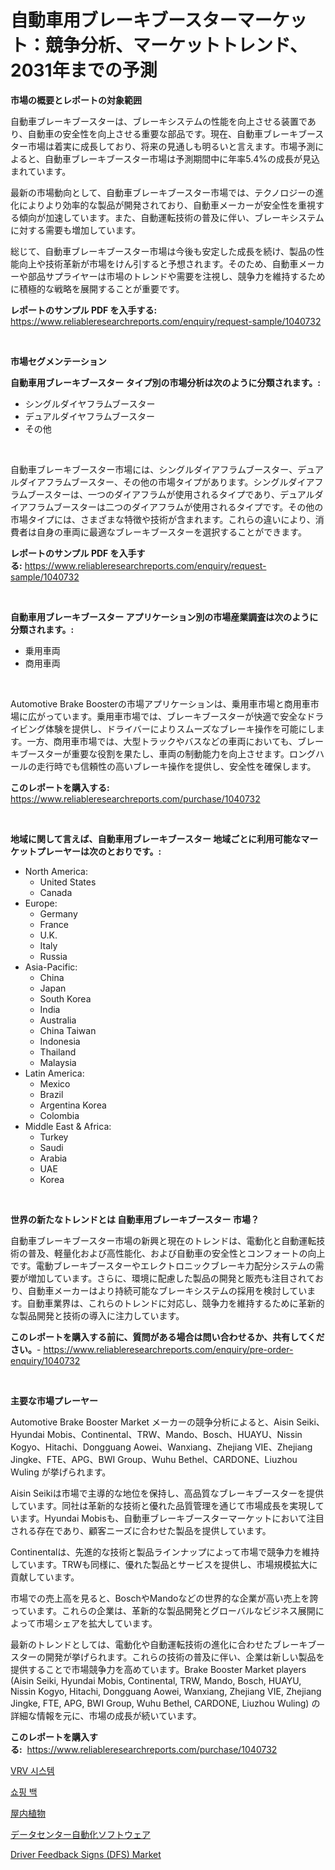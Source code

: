 <p><h1>自動車用ブレーキブースターマーケット：競争分析、マーケットトレンド、2031年までの予測</h1></p><p><strong>市場の概要とレポートの対象範囲</strong></p>
<p><p>自動車ブレーキブースターは、ブレーキシステムの性能を向上させる装置であり、自動車の安全性を向上させる重要な部品です。現在、自動車ブレーキブースター市場は着実に成長しており、将来の見通しも明るいと言えます。市場予測によると、自動車ブレーキブースター市場は予測期間中に年率5.4%の成長が見込まれています。</p><p>最新の市場動向として、自動車ブレーキブースター市場では、テクノロジーの進化によりより効率的な製品が開発されており、自動車メーカーが安全性を重視する傾向が加速しています。また、自動運転技術の普及に伴い、ブレーキシステムに対する需要も増加しています。</p><p>総じて、自動車ブレーキブースター市場は今後も安定した成長を続け、製品の性能向上や技術革新が市場をけん引すると予想されます。そのため、自動車メーカーや部品サプライヤーは市場のトレンドや需要を注視し、競争力を維持するために積極的な戦略を展開することが重要です。</p></p>
<p><strong>レポートのサンプル PDF を入手する:</strong> <a href="https://www.reliableresearchreports.com/enquiry/request-sample/1040732">https://www.reliableresearchreports.com/enquiry/request-sample/1040732</a></p>
<p>&nbsp;</p>
<p><strong>市場セグメンテーション</strong></p>
<p><strong>自動車用ブレーキブースター タイプ別の市場分析は次のように分類されます。:</strong></p>
<p><ul><li>シングルダイヤフラムブースター</li><li>デュアルダイヤフラムブースター</li><li>その他</li></ul></p>
<p>&nbsp;</p>
<p><p>自動車ブレーキブースター市場には、シングルダイアフラムブースター、デュアルダイアフラムブースター、その他の市場タイプがあります。シングルダイアフラムブースターは、一つのダイアフラムが使用されるタイプであり、デュアルダイアフラムブースターは二つのダイアフラムが使用されるタイプです。その他の市場タイプには、さまざまな特徴や技術が含まれます。これらの違いにより、消費者は自身の車両に最適なブレーキブースターを選択することができます。</p></p>
<p><strong>レポートのサンプル PDF を入手する:</strong>&nbsp;<a href="https://www.reliableresearchreports.com/enquiry/request-sample/1040732">https://www.reliableresearchreports.com/enquiry/request-sample/1040732</a></p>
<p>&nbsp;</p>
<p><strong> 自動車用ブレーキブースター アプリケーション別の市場産業調査は次のように分類されます。:</strong></p>
<p><ul><li>乗用車両</li><li>商用車両</li></ul></p>
<p>&nbsp;</p>
<p><p>Automotive Brake Boosterの市場アプリケーションは、乗用車市場と商用車市場に広がっています。乗用車市場では、ブレーキブースターが快適で安全なドライビング体験を提供し、ドライバーによりスムーズなブレーキ操作を可能にします。一方、商用車市場では、大型トラックやバスなどの車両においても、ブレーキブースターが重要な役割を果たし、車両の制動能力を向上させます。ロングハールの走行時でも信頼性の高いブレーキ操作を提供し、安全性を確保します。</p></p>
<p><strong>このレポートを購入する:</strong>&nbsp; <a href="https://www.reliableresearchreports.com/purchase/1040732">https://www.reliableresearchreports.com/purchase/1040732</a></p>
<p>&nbsp;</p>
<p><strong>地域に関して言えば、自動車用ブレーキブースター 地域ごとに利用可能なマーケットプレーヤーは次のとおりです。:</strong></p>
<p><ul>
    <li>
        North America:
        <ul>
            <li>United States</li>
            <li>Canada</li>
        </ul>
    </li>
    <li>
        Europe:
        <ul>
            <li>Germany</li>
            <li>France</li>
            <li>U.K.</li>
            <li>Italy</li>
            <li>Russia</li>
        </ul>
    </li>
    <li>
        Asia-Pacific:
        <ul>
            <li>China</li>
            <li>Japan</li>
            <li>South Korea</li>
            <li>India</li>
            <li>Australia</li>
            <li>China Taiwan</li>
            <li>Indonesia</li>
            <li>Thailand</li>
            <li>Malaysia</li>
        </ul>
    </li>
    <li>
        Latin America:
        <ul>
            <li>Mexico</li>
            <li>Brazil</li>
            <li>Argentina Korea</li>
            <li>Colombia</li>
        </ul>
    </li>
    <li>
        Middle East & Africa:
        <ul>
            <li>Turkey</li>
            <li>Saudi</li>
            <li>Arabia</li>
            <li>UAE</li>
            <li>Korea</li>
        </ul>
    </li>
    </ul></p>
<p>&nbsp;</p>
<p><strong>世界の新たなトレンドとは 自動車用ブレーキブースター 市場？</strong></p>
<p><p>自動車ブレーキブースター市場の新興と現在のトレンドは、電動化と自動運転技術の普及、軽量化および高性能化、および自動車の安全性とコンフォートの向上です。電動ブレーキブースターやエレクトロニックブレーキ力配分システムの需要が増加しています。さらに、環境に配慮した製品の開発と販売も注目されており、自動車メーカーはより持続可能なブレーキシステムの採用を検討しています。自動車業界は、これらのトレンドに対応し、競争力を維持するために革新的な製品開発と技術の導入に注力しています。</p></p>
<p><strong>このレポートを購入する前に、質問がある場合は問い合わせるか、共有してください。</strong>- <a href="https://www.reliableresearchreports.com/enquiry/pre-order-enquiry/1040732">https://www.reliableresearchreports.com/enquiry/pre-order-enquiry/1040732</a></p>
<p>&nbsp;</p>
<p><strong>主要な市場プレーヤー</strong></p>
<p><p>Automotive Brake Booster Market メーカーの競争分析によると、Aisin Seiki、Hyundai Mobis、Continental、TRW、Mando、Bosch、HUAYU、Nissin Kogyo、Hitachi、Dongguang Aowei、Wanxiang、Zhejiang VIE、Zhejiang Jingke、FTE、APG、BWI Group、Wuhu Bethel、CARDONE、Liuzhou Wuling が挙げられます。</p><p>Aisin Seikiは市場で主導的な地位を保持し、高品質なブレーキブースターを提供しています。同社は革新的な技術と優れた品質管理を通じて市場成長を実現しています。Hyundai Mobisも、自動車ブレーキブースターマーケットにおいて注目される存在であり、顧客ニーズに合わせた製品を提供しています。</p><p>Continentalは、先進的な技術と製品ラインナップによって市場で競争力を維持しています。TRWも同様に、優れた製品とサービスを提供し、市場規模拡大に貢献しています。</p><p>市場での売上高を見ると、BoschやMandoなどの世界的な企業が高い売上を誇っています。これらの企業は、革新的な製品開発とグローバルなビジネス展開によって市場シェアを拡大しています。</p><p>最新のトレンドとしては、電動化や自動運転技術の進化に合わせたブレーキブースターの開発が挙げられます。これらの技術の普及に伴い、企業は新しい製品を提供することで市場競争力を高めています。Brake Booster Market players (Aisin Seiki, Hyundai Mobis, Continental, TRW, Mando, Bosch, HUAYU, Nissin Kogyo, Hitachi, Dongguang Aowei, Wanxiang, Zhejiang VIE, Zhejiang Jingke, FTE, APG, BWI Group, Wuhu Bethel, CARDONE, Liuzhou Wuling) の詳細な情報を元に、市場の成長が続いています。</p></p>
<p><strong>このレポートを購入する:</strong>&nbsp;&nbsp;<a href="https://www.reliableresearchreports.com/purchase/1040732">https://www.reliableresearchreports.com/purchase/1040732</a></p>
<p><p><a href="https://medium.com/@gamblestampleyjenny50m5sl6/vrv-%EC%8B%9C%EC%8A%A4%ED%85%9C-%EC%8B%9C%EC%9E%A5-%EA%B7%9C%EB%AA%A8-%EB%B0%8F-%EC%8B%9C%EC%9E%A5-%EB%8F%99%ED%96%A5-%EC%82%B0%EC%97%85-%EA%B0%9C%EC%9A%94-%EC%99%84%EC%A0%84-%EC%A0%95%EB%A6%AC-2024%EB%85%84%EB%B6%80%ED%84%B0-2031%EB%85%84%EA%B9%8C%EC%A7%80-c1298570838b">VRV 시스템</a></p><p><a href="https://medium.com/@gamblestampleyjenny50m5sl6/%EC%87%BC%ED%95%91%EB%B0%B1-%EC%8B%9C%EC%9E%A5-%EC%9D%B8%EC%82%AC%EC%9D%B4%ED%8A%B8-%EC%8B%9C%EC%9E%A5-%EB%8F%99%ED%96%A5-%EC%84%B1%EC%9E%A5-2024%EB%85%84%EB%B6%80%ED%84%B0-2031%EB%85%84%EA%B9%8C%EC%A7%80-%EC%98%88%EC%B8%A1%EB%90%9C-%EA%B2%83-ce022588608c">쇼핑 백</a></p><p><a href="https://medium.com/@zoetazuur/%E5%AE%A4%E5%86%85%E6%A4%8D%E7%89%A9%E5%B8%82%E5%A0%B4%E3%83%AC%E3%83%9D%E3%83%BC%E3%83%88%E3%81%AF-%E3%81%93%E3%81%AE%E5%B8%82%E5%A0%B4%E3%81%AE%E6%9C%80%E6%96%B0%E3%81%AE%E3%83%88%E3%83%AC%E3%83%B3%E3%83%89%E3%81%A8%E6%88%90%E9%95%B7%E6%A9%9F%E4%BC%9A%E3%82%92%E6%98%8E%E3%82%89%E3%81%8B%E3%81%AB%E3%81%97%E3%81%A6%E3%81%84%E3%81%BE%E3%81%99-shitsunai-shokubutsu-ichiba-rep%C5%8Dto-wa-kono-shij%C5%8D-no-4b9775704059">屋内植物</a></p><p><a href="https://medium.com/@zoetazuur/%E3%83%87%E3%83%BC%E3%82%BF%E3%82%BB%E3%83%B3%E3%82%BF%E3%83%BC%E8%87%AA%E5%8B%95%E5%8C%96%E3%82%BD%E3%83%95%E3%83%88%E3%82%A6%E3%82%A7%E3%82%A2%E5%B8%82%E5%A0%B4%E3%81%AE%E8%A6%8F%E6%A8%A1%E3%81%AF-%E3%82%B0%E3%83%AD%E3%83%BC%E3%83%90%E3%83%AB%E7%94%A3%E6%A5%AD%E3%81%AB%E3%81%8A%E3%81%91%E3%82%8B%E6%9C%80%E9%81%A9%E3%81%AA%E3%83%9E%E3%83%BC%E3%82%B1%E3%83%86%E3%82%A3%E3%83%B3%E3%82%B0%E3%83%81%E3%83%A3%E3%83%8D%E3%83%AB%E3%82%92%E6%98%8E%E3%82%89%E3%81%8B%E3%81%AB%E3%81%97%E3%81%BE%E3%81%99-e2412e90a947">データセンター自動化ソフトウェア</a></p><p><a href="https://github.com/Sarissaschmalingtr6fz2739/Market-Research-Report-List-1/blob/main/driver-feedback-signs-dfs-market.md">Driver Feedback Signs (DFS) Market</a></p></p>